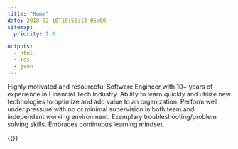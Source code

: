 ```yaml
---
title: "Home"
date: 2018-02-10T18:56:13-05:00
sitemap:
  priority: 1.0

outputs:
  - html
  - rss
  - json
---
```


Highly motivated and resourceful Software Engineer with 10+ years of experience in Financial Tech Industry. Ability to learn quickly and utilize new technologies to optimize and add value to an organization. Perform well under pressure with no or minimal supervision in both team and independent working environment. Exemplary troubleshooting/problem solving skills. Embraces continuous learning mindset.

{{<myshortcode>}}
